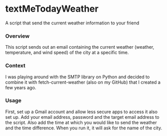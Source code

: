 # textMeTodayWeather
A script that send the current weather information to your friend

### Overview
This script sends out an email containing the current weather (weather, temperature, and wind speed) of the city at a specific time.

### Context
I was playing around with the SMTP library on Python and decided to combine it with fetch-current-weather (also on my GitHub) that I created a few years ago.

### Usage
First, set up a Gmail account and allow less secure apps to access it also set up. Add your email address, password and the target email address to the script. Also add the time at which you would like to send the weather and the time difference. When you run it, it will ask for the name of the city.
